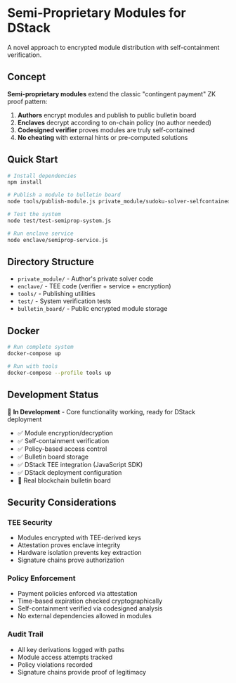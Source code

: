 # Semi-Proprietary Modules for DStack

A novel approach to encrypted module distribution with self-containment verification.

## Concept

**Semi-proprietary modules** extend the classic "contingent payment" ZK proof pattern:

1. **Authors** encrypt modules and publish to public bulletin board
2. **Enclaves** decrypt according to on-chain policy (no author needed)
3. **Codesigned verifier** proves modules are truly self-contained
4. **No cheating** with external hints or pre-computed solutions

## Quick Start

```bash
# Install dependencies
npm install

# Publish a module to bulletin board
node tools/publish-module.js private_module/sudoku-solver-selfcontained.js sudoku-solver-v1

# Test the system
node test/test-semiprop-system.js

# Run enclave service
node enclave/semiprop-service.js
```

## Directory Structure

- `private_module/` - Author's private solver code
- `enclave/` - TEE code (verifier + service + encryption)
- `tools/` - Publishing utilities
- `test/` - System verification tests
- `bulletin_board/` - Public encrypted module storage

## Docker

```bash
# Run complete system
docker-compose up

# Run with tools
docker-compose --profile tools up
```

## Development Status

🚧 **In Development** - Core functionality working, ready for DStack deployment

- ✅ Module encryption/decryption
- ✅ Self-containment verification
- ✅ Policy-based access control
- ✅ Bulletin board storage
- ✅ DStack TEE integration (JavaScript SDK)
- ✅ DStack deployment configuration
- 🚧 Real blockchain bulletin board


## Security Considerations

### TEE Security

- Modules encrypted with TEE-derived keys
- Attestation proves enclave integrity
- Hardware isolation prevents key extraction
- Signature chains prove authorization

### Policy Enforcement

- Payment policies enforced via attestation
- Time-based expiration checked cryptographically
- Self-containment verified via codesigned analysis
- No external dependencies allowed in modules

### Audit Trail

- All key derivations logged with paths
- Module access attempts tracked
- Policy violations recorded
- Signature chains provide proof of legitimacy